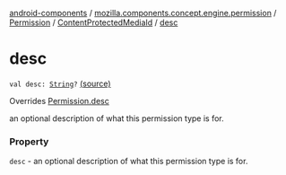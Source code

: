 [android-components](../../../index.md) / [mozilla.components.concept.engine.permission](../../index.md) / [Permission](../index.md) / [ContentProtectedMediaId](index.md) / [desc](./desc.md)

# desc

`val desc: `[`String`](https://kotlinlang.org/api/latest/jvm/stdlib/kotlin/-string/index.html)`?` [(source)](https://github.com/mozilla-mobile/android-components/blob/master/components/concept/engine/src/main/java/mozilla/components/concept/engine/permission/PermissionRequest.kt#L69)

Overrides [Permission.desc](../desc.md)

an optional description of what this permission type is for.

### Property

`desc` - an optional description of what this permission type is for.